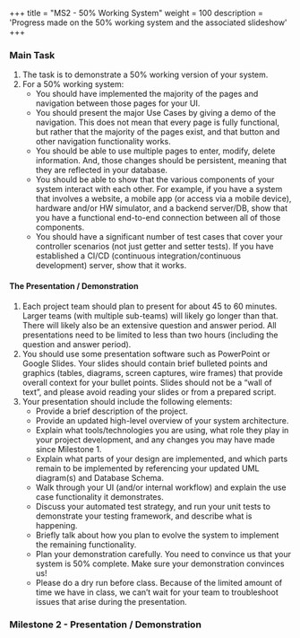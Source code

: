 +++
title = "MS2 - 50% Working System"
weight = 100
description = 'Progress made on the 50% working system and the associated slideshow'
+++

### Main Task
1. The task is to demonstrate a 50% working version of your system.
2. For a 50% working system:
   - You should have implemented the majority of the pages and navigation between those pages for your UI.
   - You should present the major Use Cases by giving a demo of the navigation. This does not mean that every page is fully functional, but rather that the majority of the pages exist, and that button and other navigation functionality works.
   - You should be able to use multiple pages to enter, modify, delete information. And, those changes should be persistent, meaning that they are reflected in your database.
   - You should be able to show that the various components of your system interact with each other. For example, if you have a system that involves a website, a mobile app (or access via a mobile device), hardware and/or HW simulator, and a backend server/DB, show that you have a functional end-to-end connection between all of those components.
   - You should have a significant number of test cases that cover your controller scenarios (not just getter and setter tests). If you have established a CI/CD (continuous integration/continuous development) server, show that it works.

#### The Presentation / Demonstration
1. Each project team should plan to present for about 45 to 60 minutes. Larger teams (with multiple sub-teams) will likely go longer than that. There will likely also be an extensive question and answer period. All presentations need to be limited to less than two hours (including the question and answer period).
2. You should use some presentation software such as PowerPoint or Google Slides. Your slides should contain brief bulleted points and graphics (tables, diagrams, screen captures, wire frames) that provide overall context for your bullet points. Slides should not be a “wall of text”, and please avoid reading your slides or from a prepared script.
3. Your presentation should include the following elements:
   - Provide a brief description of the project.
   - Provide an updated high-level overview of your system architecture.
   - Explain what tools/technologies you are using, what role they play in your project development, and any changes you may have made since Milestone 1.
   - Explain what parts of your design are implemented, and which parts remain to be implemented by referencing your updated UML diagram(s) and Database Schema.
   - Walk through your UI (and/or internal workflow) and explain the use case functionality it demonstrates.
   - Discuss your automated test strategy, and run your unit tests to demonstrate your testing framework, and describe what is happening.
   - Briefly talk about how you plan to evolve the system to implement the remaining functionality.
   - Plan your demonstration carefully. You need to convince us that your system is 50% complete. Make sure your demonstration convinces us!
   - Please do a dry run before class. Because of the limited amount of time we have in class, we can’t wait for your team to troubleshoot issues that arise during the presentation.

### Milestone 2 - Presentation / Demonstration

